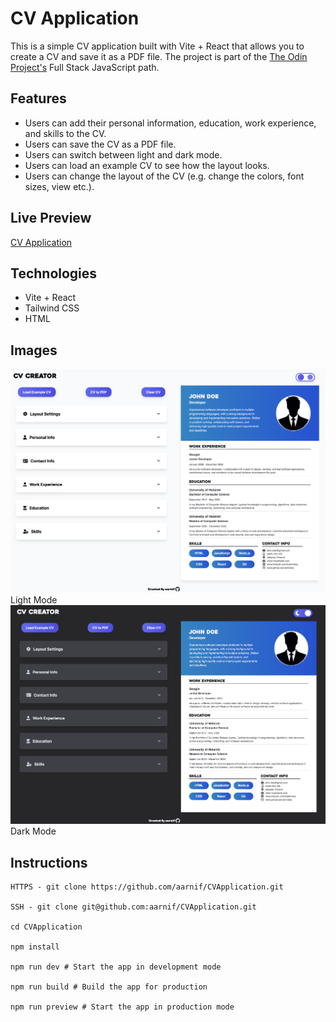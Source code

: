 # CV Application

This is a simple CV application built with Vite + React that allows you to create a CV and save it as a PDF file. The project is part of the [The Odin Project's](https://www.theodinproject.com/) Full Stack JavaScript path.

## Features

- Users can add their personal information, education, work experience, and skills to the CV.
- Users can save the CV as a PDF file.
- Users can switch between light and dark mode.
- Users can load an example CV to see how the layout looks.
- Users can change the layout of the CV (e.g. change the colors, font sizes, view etc.).

## Live Preview

[CV Application](https://aarnif.github.io/CVApplication/)

## Technologies

- Vite + React
- Tailwind CSS
- HTML

## Images

![CV Application](/src/assets/images/light-mode.png)
Light Mode
<br>
![CV Application](/src/assets/images/dark-mode.png)
Dark Mode

## Instructions

```
HTTPS - git clone https://github.com/aarnif/CVApplication.git

SSH - git clone git@github.com:aarnif/CVApplication.git

cd CVApplication

npm install

npm run dev # Start the app in development mode

npm run build # Build the app for production

npm run preview # Start the app in production mode
```
